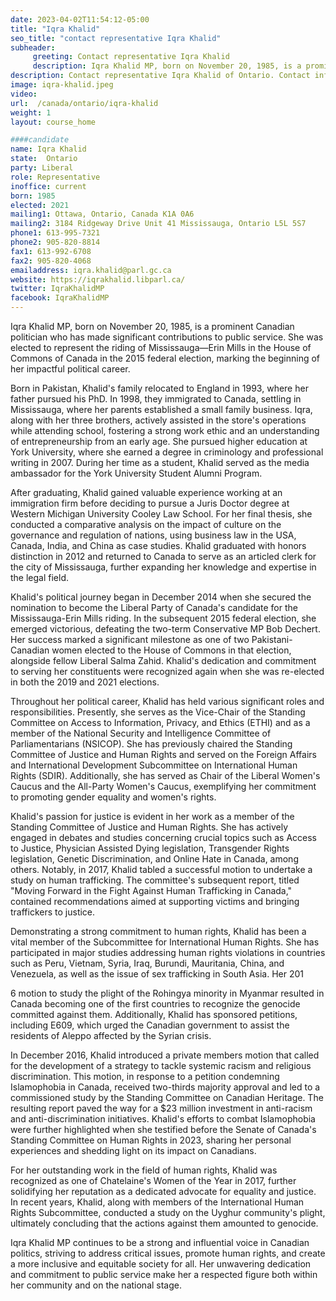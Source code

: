 ```yaml
---
date: 2023-04-02T11:54:12-05:00
title: "Iqra Khalid"
seo_title: "contact representative Iqra Khalid"
subheader:
     greeting: Contact representative Iqra Khalid
     description: Iqra Khalid MP, born on November 20, 1985, is a prominent Canadian politician who has made significant contributions to public service.
description: Contact representative Iqra Khalid of Ontario. Contact information for Iqra Khalid includes email address, phone number, and mailing address.
image: iqra-khalid.jpeg
video:
url:  /canada/ontario/iqra-khalid
weight: 1
layout: course_home

####candidate
name: Iqra Khalid
state:	Ontario
party: Liberal
role: Representative
inoffice: current
born: 1985
elected: 2021
mailing1: Ottawa, Ontario, Canada K1A 0A6
mailing2: 3184 Ridgeway Drive Unit 41 Mississauga, Ontario L5L 5S7
phone1: 613-995-7321
phone2: 905-820-8814
fax1: 613-992-6708
fax2: 905-820-4068
emailaddress: iqra.khalid@parl.gc.ca
website: https://iqrakhalid.libparl.ca/
twitter: IqraKhalidMP
facebook: IqraKhalidMP
---
```



Iqra Khalid MP, born on November 20, 1985, is a prominent Canadian politician who has made significant contributions to public service. She was elected to represent the riding of Mississauga—Erin Mills in the House of Commons of Canada in the 2015 federal election, marking the beginning of her impactful political career.

Born in Pakistan, Khalid's family relocated to England in 1993, where her father pursued his PhD. In 1998, they immigrated to Canada, settling in Mississauga, where her parents established a small family business. Iqra, along with her three brothers, actively assisted in the store's operations while attending school, fostering a strong work ethic and an understanding of entrepreneurship from an early age. She pursued higher education at York University, where she earned a degree in criminology and professional writing in 2007. During her time as a student, Khalid served as the media ambassador for the York University Student Alumni Program.

After graduating, Khalid gained valuable experience working at an immigration firm before deciding to pursue a Juris Doctor degree at Western Michigan University Cooley Law School. For her final thesis, she conducted a comparative analysis on the impact of culture on the governance and regulation of nations, using business law in the USA, Canada, India, and China as case studies. Khalid graduated with honors distinction in 2012 and returned to Canada to serve as an articled clerk for the city of Mississauga, further expanding her knowledge and expertise in the legal field.

Khalid's political journey began in December 2014 when she secured the nomination to become the Liberal Party of Canada's candidate for the Mississauga-Erin Mills riding. In the subsequent 2015 federal election, she emerged victorious, defeating the two-term Conservative MP Bob Dechert. Her success marked a significant milestone as one of two Pakistani-Canadian women elected to the House of Commons in that election, alongside fellow Liberal Salma Zahid. Khalid's dedication and commitment to serving her constituents were recognized again when she was re-elected in both the 2019 and 2021 elections.

Throughout her political career, Khalid has held various significant roles and responsibilities. Presently, she serves as the Vice-Chair of the Standing Committee on Access to Information, Privacy, and Ethics (ETHI) and as a member of the National Security and Intelligence Committee of Parliamentarians (NSICOP). She has previously chaired the Standing Committee of Justice and Human Rights and served on the Foreign Affairs and International Development Subcommittee on International Human Rights (SDIR). Additionally, she has served as Chair of the Liberal Women's Caucus and the All-Party Women's Caucus, exemplifying her commitment to promoting gender equality and women's rights.

Khalid's passion for justice is evident in her work as a member of the Standing Committee of Justice and Human Rights. She has actively engaged in debates and studies concerning crucial topics such as Access to Justice, Physician Assisted Dying legislation, Transgender Rights legislation, Genetic Discrimination, and Online Hate in Canada, among others. Notably, in 2017, Khalid tabled a successful motion to undertake a study on human trafficking. The committee's subsequent report, titled "Moving Forward in the Fight Against Human Trafficking in Canada," contained recommendations aimed at supporting victims and bringing traffickers to justice.

Demonstrating a strong commitment to human rights, Khalid has been a vital member of the Subcommittee for International Human Rights. She has participated in major studies addressing human rights violations in countries such as Peru, Vietnam, Syria, Iraq, Burundi, Mauritania, China, and Venezuela, as well as the issue of sex trafficking in South Asia. Her 201

6 motion to study the plight of the Rohingya minority in Myanmar resulted in Canada becoming one of the first countries to recognize the genocide committed against them. Additionally, Khalid has sponsored petitions, including E609, which urged the Canadian government to assist the residents of Aleppo affected by the Syrian crisis.

In December 2016, Khalid introduced a private members motion that called for the development of a strategy to tackle systemic racism and religious discrimination. This motion, in response to a petition condemning Islamophobia in Canada, received two-thirds majority approval and led to a commissioned study by the Standing Committee on Canadian Heritage. The resulting report paved the way for a $23 million investment in anti-racism and anti-discrimination initiatives. Khalid's efforts to combat Islamophobia were further highlighted when she testified before the Senate of Canada's Standing Committee on Human Rights in 2023, sharing her personal experiences and shedding light on its impact on Canadians.

For her outstanding work in the field of human rights, Khalid was recognized as one of Chatelaine's Women of the Year in 2017, further solidifying her reputation as a dedicated advocate for equality and justice. In recent years, Khalid, along with members of the International Human Rights Subcommittee, conducted a study on the Uyghur community's plight, ultimately concluding that the actions against them amounted to genocide.

Iqra Khalid MP continues to be a strong and influential voice in Canadian politics, striving to address critical issues, promote human rights, and create a more inclusive and equitable society for all. Her unwavering dedication and commitment to public service make her a respected figure both within her community and on the national stage.
